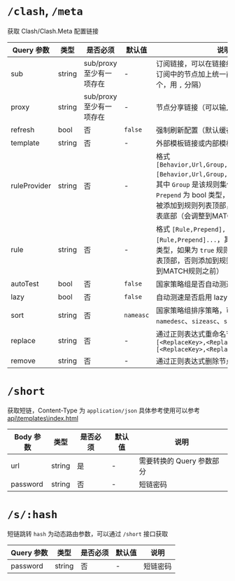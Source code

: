 # `/clash`, `/meta`

获取 Clash/Clash.Meta 配置链接

| Query 参数     | 类型     | 是否必须              | 默认值       | 说明                                                                                                                                                                          |
|--------------|--------|-------------------|-----------|-----------------------------------------------------------------------------------------------------------------------------------------------------------------------------|
| sub          | string | sub/proxy 至少有一项存在 | -         | 订阅链接，可以在链接结尾加上`#名称`，来给订阅中的节点加上统一前缀（可以输入多个，用 `,` 分隔）                                                                                                                         |
| proxy        | string | sub/proxy 至少有一项存在 | -         | 节点分享链接（可以输入多个，用 `,` 分隔）                                                                                                                                                     |
| refresh      | bool   | 否                 | `false`   | 强制刷新配置（默认缓存 5 分钟）                                                                                                                                                           |
| template     | string | 否                 | -         | 外部模板链接或内部模板名称                                                                                                                                                               |
| ruleProvider | string | 否                 | -         | 格式 `[Behavior,Url,Group,Prepend,Name],[Behavior,Url,Group,Prepend,Name]...`，其中 `Group` 是该规则集使用的策略组名，`Prepend` 为 bool 类型，如果为 `true` 规则将被添加到规则列表顶部，否则添加到规则列表底部（会调整到MATCH规则之前） | 
| rule         | string | 否                 | -         | 格式 `[Rule,Prepend],[Rule,Prepend]...`，其中 `Prepend` 为 bool 类型，如果为 `true` 规则将被添加到规则列表顶部，否则添加到规则列表底部（会调整到MATCH规则之前）                                                            | 
| autoTest     | bool   | 否                 | `false`   | 国家策略组是否自动测速                                                                                                                                                                 |
| lazy         | bool   | 否                 | `false`   | 自动测速是否启用 lazy                                                                                                                                                               |
| sort         | string | 否                 | `nameasc` | 国家策略组排序策略，可选值 `nameasc`、`namedesc`、`sizeasc`、`sizedesc`                                                                                                                     |
| replace      | string | 否                 | -         | 通过正则表达式重命名节点，格式 `[<ReplaceKey>,<ReplaceTo>],[<ReplaceKey>,<ReplaceTo>]...`                                                                                                  |
| remove       | string | 否                 | -         | 通过正则表达式删除节点                                                                                                                                                                 |

# `/short`

获取短链，Content-Type 为 `application/json`
具体参考使用可以参考 [api\templates\index.html](api/static/index.html)

| Body 参数  | 类型     | 是否必须 | 默认值 | 说明               |
|----------|--------|------|-----|------------------|
| url      | string | 是    | -   | 需要转换的 Query 参数部分 |
| password | string | 否    | -   | 短链密码             |

# `/s/:hash`

短链跳转
`hash` 为动态路由参数，可以通过 `/short` 接口获取

| Query 参数 | 类型     | 是否必须 | 默认值 | 说明   |
|----------|--------|------|-----|------|
| password | string | 否    | -   | 短链密码 |
